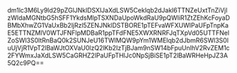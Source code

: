 dm1lc3M6Ly9ld29pZGlJNklDSXlJaXdLSW5Ceklqb2dJakl6TTNZeUxtTnZiVjlzWldaMGNtbG5hSFF1YkdsMlpTSXNDaUpoWkdRaU9pQWliR1ZtZEhKcFoyaDBMbXhwZG1VaUxBb2ljRzl5ZENJNklDSTBORE1pTEFvaWFXUWlPaUFpTnpKaE5ETTNZMlV0WTJFNFlpMDBaR1ppTFdFNE5XWXRNRFJqTXpVd05UTTFNelZoSWl3S0ltRnBaQ0k2SUNJeU16TWlMQW9pYm1WMElqb2dJbmR6SWl3S0luUjVjR1VpT2lBaWJtOXVaU0lzQ2lKb2IzTjBJam9nSW14bFpuUnlhV2RvZEM1c2FYWmxJaXdLSW5CaGRHZ2lPaUFpTHlJc0NpSjBiSE1pT2lBaWRHeHpJZ3A5Q2c9PQ==
